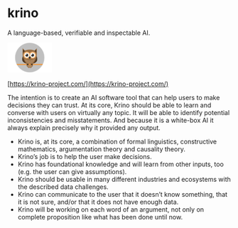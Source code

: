# krino
A language-based, verifiable and inspectable AI.

<img src="https://github.com/sparxsystems/krino/blob/master/owl-icon-flat-01-.jpg" width="100">

[https://krino-project.com/](https://krino-project.com/)

The intention is to create an AI software tool that can help users to make decisions they can trust. At its core, Krino should be able to learn and converse with users on virtually any topic. It will be able to identify potential inconsistencies and misstatements. And because it is a white-box AI it always explain precisely why it provided any output.

*	Krino is, at its core, a combination of formal linguistics, constructive mathematics, argumentation theory and causality theory.
*	Krino’s job is to help the user make decisions.
*	Krino has foundational knowledge and will learn from other inputs, too (e.g. the user can give assumptions).
*	Krino should be usable in many different industries and ecosystems with the described data challenges.
*	Krino can communicate to the user that it doesn’t know something, that it is not sure, and/or that it does not have enough data.
*	Krino will be working on each word of an argument, not only on complete proposition like what has been done until now.

